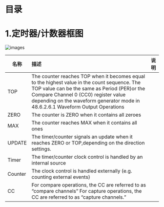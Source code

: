 
# 目录

# 1.定时器/计数器框图
![images](https://github.com/yuchengstudio/SAME54/blob/master/Timer_Counter/pictures/timer002.jpg)

| 名称 | 描述 | 说明 | 
 | -------- | :----- | :----- |
 | TOP | The counter reaches TOP when it becomes equal to the highest value in the count sequence. The TOP value can be the same as Period (PER)or the Compare Channel 0 (CC0) register value depending on the waveform generator mode in 48.6.2.6.1 Waveform Output Operations | 
 | ZERO | The counter is ZERO when it contains all zeroes |  
 | MAX | The counter reaches MAX when it contains all ones |  
 | UPDATE | The timer/counter signals an update when it reaches ZERO or TOP,depending on the direction settings.|
 | Timer | The timer/counter clock control is handled by an internal source |
 | Counter | The clock control is handled externally (e.g. counting external events) |
 | CC | For compare operations, the CC are referred to as “compare channels” For capture operations, the CC are referred to as “capture channels.”|


